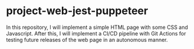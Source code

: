 # project-web-jest-puppeteer
In this repository, I will implement a simple HTML page with some CSS and Javascript. After this, I will implement a CI/CD pipeline with Git Actions for testing future releases of the web page in an autonomous manner.
